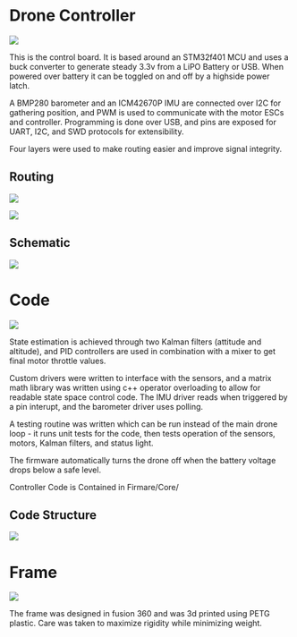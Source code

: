 # Drone Controller

![](docs/render.png)

This is the control board. It is based around an STM32f401 MCU and uses a buck converter to generate steady 3.3v from a LiPO Battery or USB. When powered over battery it can be toggled on and off by a highside power latch.

A BMP280 barometer and an ICM42670P IMU are connected over I2C for gathering position, and PWM is used to communicate with the motor ESCs and controller. Programming is done over USB, and pins are exposed for UART, I2C, and SWD protocols for extensibility.

Four layers were used to make routing easier and improve signal integrity.

## Routing

![](docs/PCB_Schematic.png)

![](docs/PCB_Backside.png)

## Schematic

![](docs/PCB_Layout.png)

# Code

![](docs/kf_code.png)

State estimation is achieved through two Kalman filters (attitude and altitude), and PID controllers are used in combination with a mixer to get final motor throttle values.

Custom drivers were written to interface with the sensors, and a matrix math library was written using c++ operator overloading to allow for readable state space control code. The IMU driver reads when triggered by a pin interupt, and the barometer driver uses polling.

A testing routine was written which can be run instead of the main drone loop - it runs unit tests for the code, then tests operation of the sensors, motors, Kalman filters, and status light.

The firmware automatically turns the drone off when the battery voltage drops below a safe level.

Controller Code is Contained in Firmare/Core/

## Code Structure

![](docs/diagram.png)

# Frame

![](docs/frame.png)

The frame was designed in fusion 360 and was 3d printed using PETG plastic. Care was taken to maximize rigidity while minimizing weight.